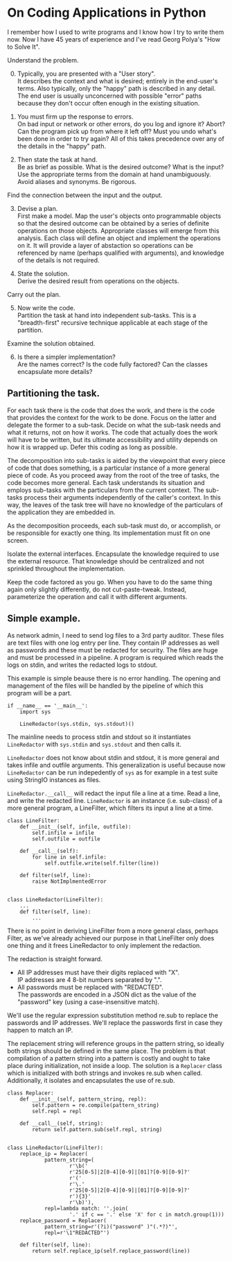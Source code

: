 # On Coding Applications in Python

I remember how I used to write programs
and I know how I try to write them now.
Now I have 45 years of experience
and I've read Georg Polya's "How to Solve It".

Understand the problem.

0. Typically, you are presented with a "User story".\
  It describes the context and what is desired;
  entirely in the end-user's terms.
  Also typically, only the "happy" path is described in any detail.
  The end user is usually unconcerned with possible "error" paths
  because they don't occur often enough in the existing situation.

1. You must firm up the response to errors.\
  On bad input or network or other errors,
  do you log and ignore it?
  Abort?
  Can the program pick up from where it left off?
  Must you undo what's been done in order to try again?
  All of this takes precedence over any of the details in the "happy" path.

2. Then state the task at hand.\
  Be as brief as possible.
  What is the desired outcome?
  What is the input?
  Use the appropriate terms from the domain at hand unambiguously.
  Avoid aliases and synonyms.
  Be rigorous.

Find the connection between the input and the output.

3. Devise a plan.\
  First make a model.
  Map the user's objects onto programmable objects
  so that the desired outcome can be obtained
  by a series of definite operations on those objects.
  Appropriate classes will emerge from this analysis.
  Each class will define an object
  and implement the operations on it.
  It will provide a layer of abstaction
  so operations can be referenced by name
  (perhaps qualified with arguments),
  and knowledge of the details is not required.

4. State the solution.\
  Derive the desired result from operations on the objects.

Carry out the plan.

5. Now write the code. \
  Partition the task at hand into independent sub-tasks.
  This is a "breadth-first" recursive technique
  applicable at each stage of the partition.

Examine the solution obtained.

6. Is there a simpler implementation?\
  Are the names correct?
  Is the code fully factored?
  Can the classes encapsulate more details?


## Partitioning the task.

For each task there is the code that does the work,
and there is the code that provides the context for the work to be done.
Focus on the latter
and delegate the former to a sub-task.
Decide on what the sub-task needs and what it returns,
not on how it works.
The code that actually does the work will have to be written,
but its ultimate accessibility and utility
depends on how it is wrapped up.
Defer this coding as long as possible.

The decomposition into sub-tasks is aided by the viewpoint
that every piece of code that does something,
is a particular instance of a more general piece of code.
As you proceed away from the root of the tree of tasks,
the code becomes more general.
Each task understands its situation
and employs sub-tasks with the particulars from the current context.
The sub-tasks process their arguments independently of the caller's context.
In this way, the leaves of the task tree will have no knowledge
of the particulars of the application they are embedded in.

As the decomposition proceeds,
each sub-task must do,
or accomplish,
or be responsible for
exactly one thing.
Its implementation must fit on one screen.

Isolate the external interfaces.
Encapsulate the knowledge required to use the external resource.
That knowledge should be centralized
and not sprinkled throughout the implementation.

Keep the code factored as you go.
When you have to do the same thing again only slightly differently,
do not cut-paste-tweak.
Instead, parameterize the operation
and call it with different arguments.


## Simple example.

As network admin, I need to send log files to a 3rd party auditor.
These files are text files with one log entry per line.
They contain IP addresses as well as passwords
and these must be redacted for security.
The files are huge and must be processed in a pipeline.
A program is required which reads the logs on stdin,
and writes the redacted logs to stdout.

This example is simple beause there is no error handling.
The opening and management of the files will be handled by the pipeline
of which this program will be a part.

    if __name__ == '__main__':
        import sys

        LineRedactor(sys.stdin, sys.stdout)()

The mainline needs to process stdin and stdout
so it instantiates `LineRedactor` with `sys.stdin` and `sys.stdout`
and then calls it.

`LineRedactor` does not know about stdin and stdout,
it is more general and takes infile and outfile arguments.
This generalization is useful because now `LineRedactor`
can be run indepedently of `sys` 
as for example
in a test suite using StringIO instances as files.

`LineRedactor.__call__` will redact the input file a line at a time.
Read a line, and write the redacted line.
`LineRedactor` is an instance (i.e. sub-class)
of a more general program,
a LineFilter, which filters its input a line at a time.

    class LineFilter:
        def __init__(self, infile, outfile):
            self.infile = infile
            self.outfile = outfile

        def __call__(self):
            for line in self.infile:
                self.outfile.write(self.filter(line))

        def filter(self, line):
            raise NotImplmentedError


    class LineRedactor(LineFilter):
        ...
        def filter(self, line):
            ...


There is no point in deriving LineFilter
from a more general class, perhaps Filter,
as we've already achieved our purpose
in that LineFilter only does one thing
and it frees LineRedactor to only implement the redaction.

The redaction is straight forward.
* All IP addresses must have their digits replaced with "X".\
  IP addresses are 4 8-bit numbers separated by ".".
* All passwords must be replaced with "REDACTED".\
  The passwords are encoded in a JSON dict
  as the value of the "password" key (using a case-insensitive match).

We'll use the regular expression substitution method re.sub
to replace the passwords and IP addresses.
We'll replace the passwords first in case they happen to match an IP.

The replacement string will reference groups in the pattern string,
so ideally both strings should be defined in the same place.
The problem is
that compilation of a pattern string into a pattern is costly
and ought to take place during initialization,
not inside a loop.
The solution is a `Replacer` class
which is initialized with both strings
and invokes re.sub when called.
Additionally, it isolates and encapsulates the use of re.sub.

    class Replacer:
        def __init__(self, pattern_string, repl):
            self.pattern = re.compile(pattern_string)
            self.repl = repl

        def __call__(self, string):
            return self.pattern.sub(self.repl, string)


    class LineRedactor(LineFilter):
        replace_ip = Replacer(
                pattern_string=(
                        r'\b('
                        r'25[0-5]|2[0-4][0-9]|[01]?[0-9][0-9]?'
                        r'('
                        r'\.'
                        r'25[0-5]|2[0-4][0-9]|[01]?[0-9][0-9]?'
                        r'){3}'
                        r'\b)'),
                repl=lambda match: ''.join(
                        '.' if c == '.' else 'X' for c in match.group(1)))
        replace_password = Replacer(
                pattern_string=r'(?i)("password" )"(.*?)"',
                repl=r'\1"REDACTED"')

        def filter(self, line):
            return self.replace_ip(self.replace_password(line))

